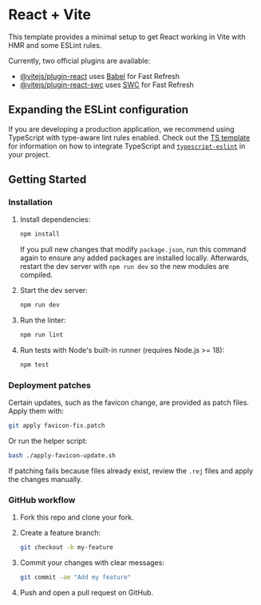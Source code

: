 # React + Vite

This template provides a minimal setup to get React working in Vite with HMR and some ESLint rules.

Currently, two official plugins are available:

- [@vitejs/plugin-react](https://github.com/vitejs/vite-plugin-react/blob/main/packages/plugin-react) uses [Babel](https://babeljs.io/) for Fast Refresh
- [@vitejs/plugin-react-swc](https://github.com/vitejs/vite-plugin-react/blob/main/packages/plugin-react-swc) uses [SWC](https://swc.rs/) for Fast Refresh

## Expanding the ESLint configuration

If you are developing a production application, we recommend using TypeScript with type-aware lint rules enabled. Check out the [TS template](https://github.com/vitejs/vite/tree/main/packages/create-vite/template-react-ts) for information on how to integrate TypeScript and [`typescript-eslint`](https://typescript-eslint.io) in your project.

## Getting Started

### Installation

1. Install dependencies:
   ```bash
   npm install
   ```
   If you pull new changes that modify `package.json`, run this command again
   to ensure any added packages are installed locally. Afterwards, restart the
   dev server with `npm run dev` so the new modules are compiled.

2. Start the dev server:
   ```bash
   npm run dev
   ```

3. Run the linter:
   ```bash
   npm run lint
   ```

4. Run tests with Node's built-in runner (requires Node.js >= 18):
   ```bash
   npm test
   ```

### Deployment patches

Certain updates, such as the favicon change, are provided as patch files. Apply them with:

```bash
git apply favicon-fix.patch
```

Or run the helper script:

```bash
bash ./apply-favicon-update.sh
```

If patching fails because files already exist, review the `.rej` files and apply the changes manually.

### GitHub workflow

1. Fork this repo and clone your fork.
2. Create a feature branch:

   ```bash
   git checkout -b my-feature
   ```

3. Commit your changes with clear messages:

   ```bash
   git commit -am "Add my feature"
   ```

4. Push and open a pull request on GitHub.
